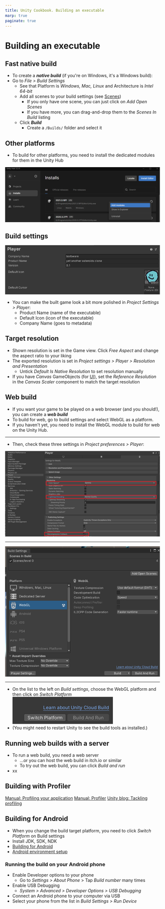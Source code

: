 ```yaml
---
title: Unity Cookbook. Building an executable
marp: true
paginate: true
---
```

<!-- headingDivider: 3 -->
<!-- class: invert -->

# Building an executable

## Fast native build

* To create a ***native build*** (if you're on Windows, it's a Windows build):
* Go to *File > Build Settings*
  * See that Platform is *Windows, Mac, Linux* and Architecture is *Intel 64-bit* 
  * Add all scenes to your build settings (see [Scenes](scenes#building-a-game-with-multiple-scenes))
    * If you only have one scene, you can just click on *Add Open Scenes*
    * If you have more, you can drag-and-drop them to the *Scenes In Build* listing
  * Click ***Build***
    * Create a `/Builds/` folder and select it

## Other platforms

* To build for other platforms, you need to install the dedicated modules for them in the Unity Hub

![](imgs/addmodules.png)

## Build settings

![](imgs/player-build-settings.png)

* You can make the built game look a bit more polished in *Project Settings > Player*:
  * Product Name (name of the executable)
  * Default Icon (icon of the executable)
  * Company Name (goes to metadata)



## Target resolution

* Shown resolution is set in the Game view. Click *Free Aspect* and change the aspect ratio to your liking
* The exported resolution is set in *Project settings > Player > Resolution and Presentation*
  * Untick *Default Is Native Resolution* to set resolution manually
* If you have *Canvas* GameObjects (for [UI](UI)), set the *Reference Resolution* in the *Canvas Scaler* component to match the target resolution

## Web build

* If you want your game to be played on a web browser (and you should!), you can create a ***web build***
* To build for web, go to build settings and select WebGL as a platform. 
* If you haven't yet, you need to install the WebGL module to build for web on the Unity Hub.

---

* Then, check these three settings in *Project preferences > Player*:

![](imgs/web2.png)

---

![](imgs/web1.png)

---

* On the list to the left on *Build settings*, choose the WebGL platform and then click on *Switch Platform*
![](imgs/switchplatform.png)
* (You might need to restart Unity to see the build tools as installed.)

## Running web builds with a server

* To run a web build, you need a web server
  * ...or you can host the web build in itch.io or similar
  * To try out the web build, you can click *Build and run*
* xx

## Building with Profiler

[Manual: Profiling your application](https://docs.unity3d.com/Manual/profiler-profiling-applications.html)
[Manual: Profiler](https://docs.unity3d.com/Manual/Profiler.html)
[Unity blog: Tackling profiling](https://blog.unity.com/technology/tackling-profiling-for-mobile-games-with-unity-and-arm)

## Building for Android

* When you change the build target platform, you need to click *Switch Platform* on Build settings
* Install JDK, SDK, NDK
* [Building for Android](https://docs.unity3d.com/Manual/android-BuildProcess.html)
* [Android environment setup](https://docs.unity3d.com/Manual/android-sdksetup.html)

### Running the build on your Android phone

* Enable Developer options to your phone
  * Go to *Settings > About Phone* > Tap *Build number* many times
* Enable USB Debugging
  * *System > Advanced > Developer Options > USB Debugging*
* Connect an Android phone to your computer via USB
* Select your phone from the list in *Build Settings > Run Device*
